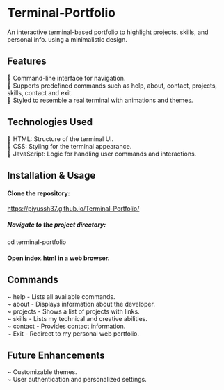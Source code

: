 # Terminal-Portfolio
An interactive terminal-based portfolio to highlight projects, skills, and personal info. using a minimalistic design.

## Features
🔵 Command-line interface for navigation.  
🔵 Supports predefined commands such as help, about, contact, projects, skills, contact and exit.  
🔵 Styled to resemble a real terminal with animations and themes.  

## Technologies Used
📌 HTML: Structure of the terminal UI.  
📌 CSS: Styling for the terminal appearance.  
📌 JavaScript: Logic for handling user commands and interactions.  

## Installation & Usage
#### Clone the repository:
https://piyussh37.github.io/Terminal-Portfolio/  
  
##### Navigate to the project directory:
cd terminal-portfolio

#### Open index.html in a web browser.

## Commands
~ help - Lists all available commands.  
~ about - Displays information about the developer.  
~ projects - Shows a list of projects with links.  
~ skills - Lists my technical and creative abilities.  
~ contact - Provides contact information.  
~ Exit - Redirect to my personal web portfolio.  

## Future Enhancements
~ Customizable themes.  
~ User authentication and personalized settings.

